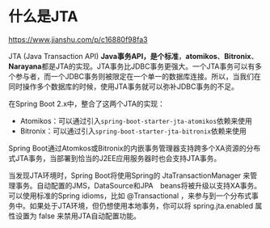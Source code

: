 # 什么是JTA

https://www.jianshu.com/p/c16880f98fa3

JTA (Java Transaction API)  **Java事务API，是个标准**，**atomikos**、**Bitronix**、**Narayana**都是JTA的实现。JTA事务比JDBC事务更强大。一个JTA事务可以有多个参与者，而一个JDBC事务则被限定在一个单一的数据库连接。所以，当我们在同时操作多个数据库的时候，使用JTA事务就可以弥补JDBC事务的不足。

在Spring Boot 2.x中，整合了这两个JTA的实现：

- Atomikos：可以通过引入`spring-boot-starter-jta-atomikos`依赖来使用
- Bitronix：可以通过引入`spring-boot-starter-jta-bitronix`依赖来使用

Spring Boot通过Atomkos或Bitronix的内嵌事务管理器支持跨多个XA资源的分布式JTA事务，当部署到恰当的J2EE应用服务器时也会支持JTA事务。

当发现JTA环境时，Spring Boot将使用Spring的 JtaTransactionManager 来管理事务。自动配置的JMS，DataSource和JPA　beans将被升级以支持XA事务。可以使用标准的Spring idioms，比如 @Transactional ，来参与到一个分布式事务中。如果处于JTA环境，但仍想使用本地事务，你可以将 spring.jta.enabled 属性设置为 false 来禁用JTA自动配置功能。

